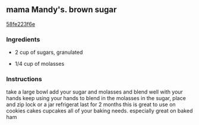 ## mama Mandy's. brown sugar

[58fe223f6e](https://cookpad.com/us/recipes/353039-mama-mandys-brown-sugar)

### Ingredients

 - 2 cup of sugars, granulated

 - 1/4 cup of molasses

### Instructions

take a large bowl add your sugar and molasses and blend well with your hands keep using your hands to blend in the molasses in the sugar, place and zip lock or a jar refrigerat last for 2 months this is great to use on cookies cakes cupcakes all of your baking needs. especially great on baked ham